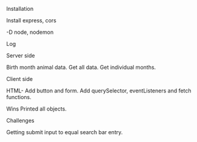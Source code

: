 Installation

Install 
express, cors

-D node, nodemon

Log

Server side

Birth month animal data.
Get all data.
Get individual months.

Client side

HTML- Add button and form.
Add querySelector, eventListeners and fetch functions.

Wins
Printed all objects.

Challenges

Getting submit input to equal search bar entry.



